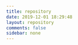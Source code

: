 ```yaml
---
title: repository
date: 2019-12-01 18:29:48
layout: repository
comments: false
sidebar: none
---
```

